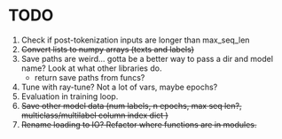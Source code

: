# TODO

1. Check if post-tokenization inputs are longer than max_seq_len
2. ~~Convert lists to numpy arrays (texts and labels)~~
3. Save paths are weird... gotta be a better way to pass a dir and model name? Look at what other libraries do.
    - return save paths from funcs?
4. Tune with ray-tune? Not a lot of vars, maybe epochs? 
5. Evaluation in training loop.
6. ~~Save other model data (num labels, n epochs, max seq len?, multiclass/multilabel column index dict )~~
7. ~~Rename loading to IO? Refactor where functions are in modules.~~